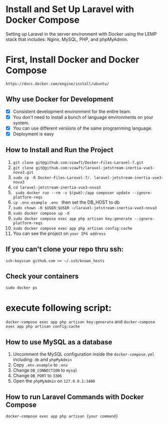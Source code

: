 # Install and Set Up Laravel with Docker Compose

Setting up Laravel in the server environment with Docker using the LEMP stack that includes: Nginx, MySQL, PHP, and phpMyAdmin.

# First, Install Docker and Docker Compose
```https://docs.docker.com/engine/install/ubuntu/```

## Why use Docker for Development

- [x] Consistent development environment for the entire team.
- [x] You don't need to install a bunch of language environments on your system.
- [x] You can use different versions of the same programming language.
- [x] Deployment is easy

## How to Install and Run the Project

1. ``` git clone git@github.com:vzawft/Docker-Files-Laravel-7.git ```
2. ``` git clone git@github.com:vzawft/laravel-jetstream-inertia-vue3-nova3.git ```
3. ```sudo cp -R Docker-Files-Laravel-7/. laravel-jetstream-inertia-vue3-nova3```
3. ``` cd laravel-jetstream-inertia-vue3-nova3 ```
4. ``` sudo docker run --rm -v $(pwd):/app composer update --ignore-platform-reqs```
5. ```cp .env.example .env ``` then set the DB_HOST to db
6. ```sudo chown -R $USER:$USER ~/laravel-jetstream-inertia-vue3-nova3```
7. ```sudo docker compose up -d```
8. ```sudo docker compose exec app php artisan key:generate --ignore-platform-reqs```
9. ```sudo docker compose exec app php artisan config:cache```
8. You can see the project on ```your IP4 address ```

## If you can't clone your repo thru ssh:
```ssh-keyscan github.com >> ~/.ssh/known_hosts```

## Check your containers
```sudo docker ps```

# execute following script:
```docker-compose exec app php artisan key:generate```
and 
```docker-compose exec app php artisan config:cache```

## How to use MySQL as a database

1. Uncomment the MySQL configuration inside the ```docker-compose.yml``` including: ```db``` and ```phpMyAdmin```
2. Copy ```.env.example``` to ```.env```
3. Change ```DB_CONNECTION``` to ```mysql```
4. Change ```DB_PORT``` to ```3306```
5. Open the ```phpMyAdmin``` on ```127.0.0.1:3400```


## How to run Laravel Commands with Docker Compose

```docker-compose exec app php artisan {your command}``` 
